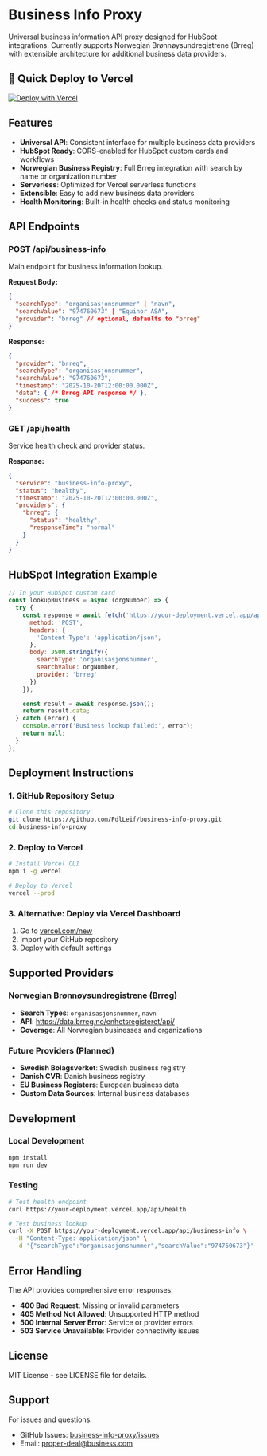 # Business Info Proxy

Universal business information API proxy designed for HubSpot integrations. Currently supports Norwegian Brønnøysundregistrene (Brreg) with extensible architecture for additional business data providers.

## 🚀 Quick Deploy to Vercel

[![Deploy with Vercel](https://vercel.com/button)](https://vercel.com/new/clone?repository-url=https%3A%2F%2Fgithub.com%2FPdlLeif%2Fbusiness-info-proxy)

## Features

- **Universal API**: Consistent interface for multiple business data providers
- **HubSpot Ready**: CORS-enabled for HubSpot custom cards and workflows
- **Norwegian Business Registry**: Full Brreg integration with search by name or organization number
- **Serverless**: Optimized for Vercel serverless functions
- **Extensible**: Easy to add new business data providers
- **Health Monitoring**: Built-in health checks and status monitoring

## API Endpoints

### POST /api/business-info
Main endpoint for business information lookup.

**Request Body:**
```json
{
  "searchType": "organisasjonsnummer" | "navn",
  "searchValue": "974760673" | "Equinor ASA",
  "provider": "brreg" // optional, defaults to "brreg"
}
```

**Response:**
```json
{
  "provider": "brreg",
  "searchType": "organisasjonsnummer",
  "searchValue": "974760673",
  "timestamp": "2025-10-20T12:00:00.000Z",
  "data": { /* Brreg API response */ },
  "success": true
}
```

### GET /api/health
Service health check and provider status.

**Response:**
```json
{
  "service": "business-info-proxy",
  "status": "healthy",
  "timestamp": "2025-10-20T12:00:00.000Z",
  "providers": {
    "brreg": {
      "status": "healthy",
      "responseTime": "normal"
    }
  }
}
```

## HubSpot Integration Example

```javascript
// In your HubSpot custom card
const lookupBusiness = async (orgNumber) => {
  try {
    const response = await fetch('https://your-deployment.vercel.app/api/business-info', {
      method: 'POST',
      headers: {
        'Content-Type': 'application/json',
      },
      body: JSON.stringify({
        searchType: 'organisasjonsnummer',
        searchValue: orgNumber,
        provider: 'brreg'
      })
    });

    const result = await response.json();
    return result.data;
  } catch (error) {
    console.error('Business lookup failed:', error);
    return null;
  }
};
```

## Deployment Instructions

### 1. GitHub Repository Setup
```bash
# Clone this repository
git clone https://github.com/PdlLeif/business-info-proxy.git
cd business-info-proxy
```

### 2. Deploy to Vercel
```bash
# Install Vercel CLI
npm i -g vercel

# Deploy to Vercel
vercel --prod
```

### 3. Alternative: Deploy via Vercel Dashboard
1. Go to [vercel.com/new](https://vercel.com/new)
2. Import your GitHub repository
3. Deploy with default settings

## Supported Providers

### Norwegian Brønnøysundregistrene (Brreg)
- **Search Types**: `organisasjonsnummer`, `navn`
- **API**: https://data.brreg.no/enhetsregisteret/api/
- **Coverage**: All Norwegian businesses and organizations

### Future Providers (Planned)
- **Swedish Bolagsverket**: Swedish business registry
- **Danish CVR**: Danish business registry  
- **EU Business Registers**: European business data
- **Custom Data Sources**: Internal business databases

## Development

### Local Development
```bash
npm install
npm run dev
```

### Testing
```bash
# Test health endpoint
curl https://your-deployment.vercel.app/api/health

# Test business lookup
curl -X POST https://your-deployment.vercel.app/api/business-info \
  -H "Content-Type: application/json" \
  -d '{"searchType":"organisasjonsnummer","searchValue":"974760673"}'
```

## Error Handling

The API provides comprehensive error responses:

- **400 Bad Request**: Missing or invalid parameters
- **405 Method Not Allowed**: Unsupported HTTP method
- **500 Internal Server Error**: Service or provider errors
- **503 Service Unavailable**: Provider connectivity issues

## License

MIT License - see LICENSE file for details.

## Support

For issues and questions:
- GitHub Issues: [business-info-proxy/issues](https://github.com/PdlLeif/business-info-proxy/issues)
- Email: proper-deal@business.com